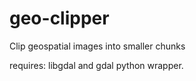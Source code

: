 geo-clipper
===========

Clip geospatial images into smaller chunks

requires: libgdal and gdal python wrapper.
